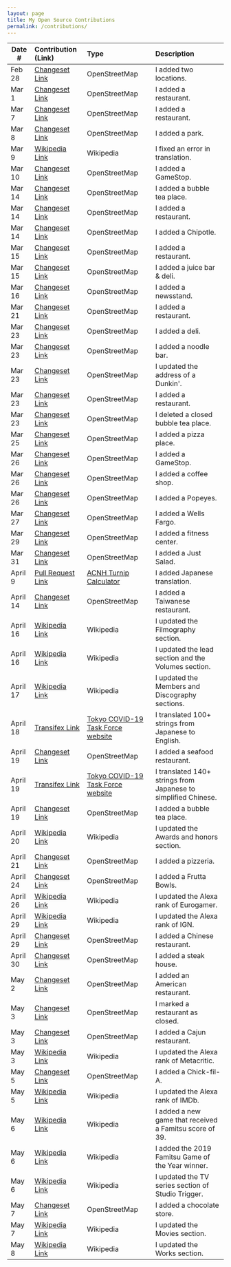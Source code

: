 ```yaml
---
layout: page
title: My Open Source Contributions
permalink: /contributions/
---
```


<!--
Type of the contribution should be "Wikipedia edit", "OpenStreet Map feature", "Documentation", "Course website", "Blog",
"Browse Add-on", etc.

The description should include a brief summary of what you did.

Replace the first row with your own contribution. 

-->


| Date #       | Contribution (Link)  | Type  | Description |
|---|:---|:---|:---|
| Feb 28  |[Changeset Link](https://www.openstreetmap.org/changeset/81611980#map=19/40.72756/-74.03154)  |  OpenStreetMap   | I added two locations.      |
| Mar 1    |[Changeset Link](https://www.openstreetmap.org/changeset/81655846#map=18/40.72602/-74.03252)     | OpenStreetMap    |I added a restaurant.      |
| Mar 7 | [Changeset Link](https://www.openstreetmap.org/changeset/81909709#map=19/40.72687/-73.98753) |OpenStreetMap    |I added a restaurant.|
| Mar 8 | [Changeset Link](https://www.openstreetmap.org/changeset/81926978) | OpenStreetMap | I added a park.|
| Mar 9 | [Wikipedia Link](https://zh.wikipedia.org/w/index.php?title=%E7%A9%86%E7%BD%95%E9%BB%98%E5%BE%B7%C2%B7%E6%9C%AC%C2%B7%E8%96%A9%E5%8B%92%E6%9B%BC&oldid=58542495) | Wikipedia | I fixed an error in translation.|
|Mar 10 | [Changeset Link](https://www.openstreetmap.org/changeset/82025075) | OpenStreetMap | I added a GameStop.|
|Mar 14 | [Changeset Link](https://www.openstreetmap.org/changeset/82206718) | OpenStreetMap | I added a bubble tea place.|
|Mar 14 | [Changeset Link](https://www.openstreetmap.org/changeset/82206762) | OpenStreetMap | I added a restaurant.|
|Mar 14 | [Changeset Link](https://www.openstreetmap.org/changeset/82206783) | OpenStreetMap | I added a Chipotle.|
|Mar 15 | [Changeset Link](https://www.openstreetmap.org/changeset/82235129) | OpenStreetMap | I added a restaurant. |
|Mar 15 | [Changeset Link](https://www.openstreetmap.org/changeset/82235278) | OpenStreetMap | I added a juice bar & deli. |
|Mar 16 | [Changeset Link](https://www.openstreetmap.org/changeset/82279896) | OpenStreetMap | I added a newsstand. |
|Mar 21 | [Changeset Link](https://www.openstreetmap.org/changeset/82474244) | OpenStreetMap | I added a restaurant.|
|Mar 23 | [Changeset Link](https://www.openstreetmap.org/changeset/82544574) | OpenStreetMap | I added a deli.|
|Mar 23 | [Changeset Link](https://www.openstreetmap.org/changeset/82544620) | OpenStreetMap | I added a noodle bar.|
|Mar 23 | [Changeset Link](https://www.openstreetmap.org/changeset/82544688) | OpenStreetMap | I updated the address of a Dunkin'. |
|Mar 23 | [Changeset Link](https://www.openstreetmap.org/changeset/82544708) | OpenStreetMap | I added a restaurant.|
|Mar 23 | [Changeset Link](https://www.openstreetmap.org/changeset/82544771) | OpenStreetMap | I deleted a closed bubble tea place. |
|Mar 25 | [Changeset Link](https://www.openstreetmap.org/changeset/82637550) | OpenStreetMap | I added a pizza place. |
|Mar 26 | [Changeset Link](https://www.openstreetmap.org/changeset/82684796) | OpenStreetMap | I added a GameStop. |
|Mar 26 | [Changeset Link](https://www.openstreetmap.org/changeset/82684853) | OpenStreetMap | I added a coffee shop. |
|Mar 26 | [Changeset Link](https://www.openstreetmap.org/changeset/82684907) | OpenStreetMap | I added a Popeyes. |
|Mar 27 | [Changeset Link](https://www.openstreetmap.org/changeset/82737231) | OpenStreetMap | I added a Wells Fargo. |
|Mar 29 | [Changeset Link](https://www.openstreetmap.org/changeset/82796748) | OpenStreetMap | I added a fitness center. |
|Mar 31 | [Changeset Link](https://www.openstreetmap.org/changeset/82876991) | OpenStreetMap | I added a Just Salad.|
|April 9 | [Pull Request Link](https://github.com/elxris/Turnip-Calculator/pull/50) |[ACNH Turnip Calculator](https://github.com/elxris/Turnip-Calculator)| I added Japanese translation. |
|April 14 | [Changeset Link](https://www.openstreetmap.org/changeset/83536481) | OpenStreetMap | I added a Taiwanese restaurant. |
|April 16 | [Wikipedia Link](https://zh.wikipedia.org/w/index.php?title=%E5%A0%BA%E9%9B%85%E4%BA%BA&oldid=59203239) | Wikipedia | I updated the Filmography section. |
|April 16 | [Wikipedia Link](https://en.wikipedia.org/w/index.php?title=J%C5%ABhan_Shuttai!&oldid=951424660) | Wikipedia | I updated the lead section and the Volumes section. |
|April 17 | [Wikipedia Link](https://en.wikipedia.org/w/index.php?title=%3DLOVE&oldid=951615443) | Wikipedia | I updated the Members and Discography sections. |
|April 18 | [Transifex Link](https://www.transifex.com/stopcovid19-tokyo/stopcovid19tokyo/translate/#en/assets-locales-ja-json--development/283235113?q=translator%3Ayzkzm) | [Tokyo COVID-19 Task Force website](https://github.com/tokyo-metropolitan-gov/covid19) | I translated 100+ strings from Japanese to English. |
|April 19 | [Changeset Link](https://www.openstreetmap.org/changeset/83760294) | OpenStreetMap | I added a seafood restaurant. |
|April 19 | [Transifex Link](https://www.transifex.com/stopcovid19-tokyo/stopcovid19tokyo/translate/#zh_CN/assets-locales-ja-json--development/288107157?q=translator%3Ayzkzm) | [Tokyo COVID-19 Task Force website](https://github.com/tokyo-metropolitan-gov/covid19) | I translated 140+ strings from Japanese to simplified Chinese. |
|April 19 | [Changeset Link](https://www.openstreetmap.org/changeset/83787272) | OpenStreetMap | I added a bubble tea place. |
|April 20 | [Wikipedia Link](https://en.wikipedia.org/w/index.php?title=AKB48&oldid=952100701) | Wikipedia | I updated the Awards and honors section. |
|April 21 | [Changeset Link](https://www.openstreetmap.org/changeset/83908282) | OpenStreetMap | I added a pizzeria. |
|April 24 | [Changeset Link](https://www.openstreetmap.org/changeset/84084233) | OpenStreetMap | I added a Frutta Bowls. |
|April 26 | [Wikipedia Link](https://en.wikipedia.org/w/index.php?title=Eurogamer&oldid=953363891) | Wikipedia | I updated the Alexa rank of Eurogamer. |
|April 29 | [Wikipedia Link](https://en.wikipedia.org/w/index.php?title=IGN&oldid=953987963) |Wikipedia | I updated the Alexa rank of IGN.|
|April 29 | [Changeset Link](https://www.openstreetmap.org/changeset/84373134#map=19/40.72836/-74.03424) | OpenStreetMap | I added a Chinese restaurant. |
|April 30 | [Changeset Link](https://www.openstreetmap.org/changeset/84442081) | OpenStreetMap | I added a steak house. |
|May 2 | [Changeset Link](https://www.openstreetmap.org/changeset/84545106) | OpenStreetMap | I added an American restaurant.|
|May 3 | [Changeset Link](https://www.openstreetmap.org/changeset/84584205) | OpenStreetMap | I marked a restaurant as closed. |
|May 3 | [Changeset Link](https://www.openstreetmap.org/changeset/84584298) | OpenStreetMap | I added a Cajun restaurant. |
|May 3 | [Wikipedia Link](https://en.wikipedia.org/wiki/Metacritic) | Wikipedia | I updated the Alexa rank of Metacritic. |
|May 5 | [Changeset Link](https://www.openstreetmap.org/changeset/84727574) | OpenStreetMap | I added a Chick-fil-A. |
|May 5 | [Wikipedia Link](https://en.wikipedia.org/w/index.php?title=IMDb&oldid=955135939) | Wikipedia | I updated the Alexa rank of IMDb. |
|May 6 | [Wikipedia Link](https://zh.wikipedia.org/w/index.php?title=Fami%E9%80%9A&oldid=59525448) | Wikipedia | I added a new game that received a Famitsu score of 39. |
|May 6 | [Wikipedia Link](https://en.wikipedia.org/w/index.php?title=Famitsu_scores&oldid=955142281) | Wikipedia | I added the 2019 Famitsu Game of the Year winner. |
|May 6 | [Wikipedia Link](https://en.wikipedia.org/w/index.php?title=Studio_Trigger&oldid=955145941) | Wikipedia | I updated the TV series section of Studio Trigger. |
|May 7 | [Changeset Link](https://www.openstreetmap.org/changeset/84855684) | OpenStreetMap | I added a chocolate store. |
|May 7 | [Wikipedia Link](https://ja.wikipedia.org/w/index.php?title=%E3%83%9C%E3%83%B3%E3%82%BA_(%E3%82%A2%E3%83%8B%E3%83%A1%E5%88%B6%E4%BD%9C%E4%BC%9A%E7%A4%BE)&oldid=77433904) | Wikipedia | I updated the Movies section. |
|May 8 | [Wikipedia Link](https://ja.wikipedia.org/w/index.php?title=%E3%83%9E%E3%83%83%E3%83%89%E3%83%8F%E3%82%A6%E3%82%B9&oldid=77434006) | Wikipedia | I updated the Works section. |
